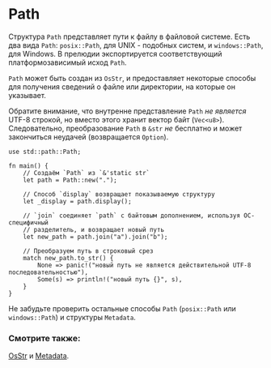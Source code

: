 # Path

Структура `Path` представляет пути к файлу в файловой 
системе. Есть два вида `Path`: `posix::Path`, 
для UNIX - подобных систем, и `windows::Path`, для 
Windows. В прелюдии экспортируется соответствующий 
платформозависимый исход `Path`.

`Path` может быть создан из `OsStr`, и 
предоставляет некоторые способы для получения сведений о 
файле или директории, на которые он указывает.

Обратите внимание, что внутренне представление 
`Path` *не является* UTF-8 строкой, но вместо 
этого хранит вектор байт (`Vec<u8>`). 
Следовательно, преобразование `Path` в 
`&str` *не* бесплатно и может закончиться 
неудачей (возвращается `Option`).

```rust,editable
use std::path::Path;

fn main() {
    // Создаём `Path` из `&'static str`
    let path = Path::new(".");

    // Способ `display` возвращает показываемую структуру
    let _display = path.display();

    // `join` соединяет `path` с байтовым дополнением, используя ОС-специфичный
    // разделитель, и возвращает новый путь
    let new_path = path.join("a").join("b");

    // Преобразуем путь в строковый срез
    match new_path.to_str() {
        None => panic!("новый путь не является действительной UTF-8 последовательностью"),
        Some(s) => println!("новый путь {}", s),
    }
}

```

Не забудьте проверить остальные способы `Path`
(`posix::Path` или `windows::Path`) и
структуры `Metadata`.

### Смотрите также:

[OsStr](https://doc.rust-lang.org/std/ffi/struct.OsStr.html) и [Metadata](https://doc.rust-lang.org/std/fs/struct.Metadata.html).
